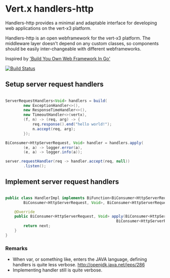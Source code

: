 # Vert.x handlers-http

Handlers-http provides a minimal and adaptable interface for developing web applications on the vert-x3 platform.

Handlers-http is an open webframework for the vert-x3 platform. The middleware layer doesn't depend on any custom classes, so components should be easily inter-changeable with different webframeworks.

Inspired by ['Build You Own Web Framework In Go'](https://www.nicolasmerouze.com/build-web-framework-golang)

[![Build Status](https://travis-ci.org/spriet2000/vertx-handlers-http.svg?branch=master)](https://travis-ci.org/spriet2000/vertx-handlers-http)

## Setup server request handlers

```java 
    
ServerRequestHandlers<Void> handlers = build(
        new ExceptionHandler<>(),
        new ResponseTimeHandler<>(),
        new TimeoutHandler<>(vertx),
        (f, n) -> (req, arg) -> {
            req.response().end("hello world!");
            n.accept(req, arg);
        });

BiConsumer<HttpServerRequest, Void> handler = handlers.apply(
        (e, a) -> logger.error(a),
        (e, a) -> logger.info(a));

server.requestHandler(req -> handler.accept(req, null))
        .listen();

```

## Implement server request handlers

```java 

public class HandlerImpl implements BiFunction<BiConsumer<HttpServerRequest, Throwable>,
        BiConsumer<HttpServerRequest, Void>, BiConsumer<HttpServerRequest, Void>> {

    @Override
    public BiConsumer<HttpServerRequest, Void> apply(BiConsumer<HttpServerRequest, Throwable> fail,
                                                 BiConsumer<HttpServerRequest, Void> next) {
        return next;
    }
}

```


### Remarks

* When var, or something like, enters the JAVA language, defining handlers is quite less verbose. http://openjdk.java.net/jeps/286
* Implementing handler still is quite verbose. 